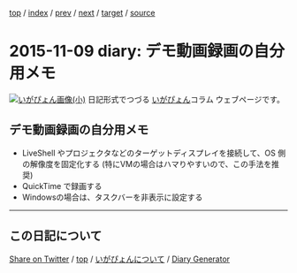[top](../index.html) 
 / [index](index.html) 
 / [prev](ig151105.html) 
 / [next](ig151116.html) 
 / [target](https://igapyon.github.io/diary/2015/ig151109.html) 
 / [source](https://github.com/igapyon/diary/blob/gh-pages/2015/ig151109.src.md) 

2015-11-09 diary: デモ動画録画の自分用メモ
=====================================================================================================
[![いがぴょん画像(小)](https://igapyon.github.io/diary/images/iga200306s.jpg "いがぴょん")](https://igapyon.github.io/diary/memo/memoigapyon.html) 日記形式でつづる [いがぴょん](https://igapyon.github.io/diary/memo/memoigapyon.html)コラム ウェブページです。

## デモ動画録画の自分用メモ


* LiveShell やプロジェクタなどのターゲットディスプレイを接続して、OS 側の解像度を固定化する (特にVMの場合はハマりやすいので、この手法を推奨)
* QuickTime で録画する
* Windowsの場合は、タスクバーを非表示に設定する


----------------------------------------------------------------------------------------------------

## この日記について

[Share on Twitter](https://twitter.com/intent/tweet?hashtags=igapyon%2Cdiary%2C%E3%81%84%E3%81%8C%E3%81%B4%E3%82%87%E3%82%93&text=%E3%83%87%E3%83%A2%E5%8B%95%E7%94%BB%E9%8C%B2%E7%94%BB%E3%81%AE%E8%87%AA%E5%88%86%E7%94%A8%E3%83%A1%E3%83%A2&url=https%3A%2F%2Figapyon.github.io%2Fdiary%2F2015%2Fig151109.html) / [top](../index.html) / [いがぴょんについて](https://igapyon.github.io/diary/memo/memoigapyon.html) / [Diary Generator](https://github.com/igapyon/igapyonv3)
